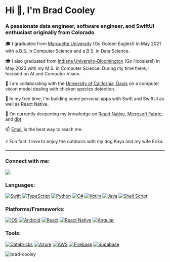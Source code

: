 # Hi 👋, I'm Brad Cooley

### A passionate data engineer, software engineer, and SwiftUI enthusiast originally from Colorado

🎓 I graduated from [Marquette University](https://www.marquette.edu/) (Go Golden Eagles!) in May 2021 with a B.S. in Computer Science and a B.S. in Data Science.

🎓 I also graduated from [Indiana University-Bloomington](https://www.indiana.edu/) (Go Hoosiers!) in May 2023 with my M.S. in Computer Science. During my time there, I focused on AI and Computer Vision.

📝 I am collaborating with the [University of California, Davis](https://www.ucdavis.edu/) on a computer vision model dealing with chicken species detection.

🔭 In my free time, I'm building some personal apps with Swift and SwiftUI as well as React Native.

🌱 I’m currently deepening my knowledge on [React Native](), [Microsoft Fabric](), and [dbt]().

📫 [Email](mailto:brad@cooleyweb.org) is the best way to reach me.

⚡ Fun fact: I love to enjoy the outdoors with my dog Kaya and my wife Erika.

---
### Connect with me:

<p align="left">
<a href="https://www.linkedin.com/in/bradcooley/"><img src="https://img.shields.io/badge/LinkedIn-0077B5?style=for-the-badge&logo=linkedin&logoColor=white" /></a>
</p>

### Languages:

<p align="left">
	<a href="https://swift.org/"><img src="https://img.shields.io/badge/Swift-FA7343?style=for-the-badge&logo=swift&logoColor=white" alt="Swift" /></a>
	<a href="https://www.typescriptlang.org/"><img src="https://img.shields.io/badge/TypeScript-007ACC?style=for-the-badge&logo=typescript&logoColor=white" alt="TypeScript" /></a>
	<a href="https://www.python.org/"><img src="https://img.shields.io/badge/Python-3776AB?style=for-the-badge&logo=python&logoColor=white" alt="Python" /></a>
	<a href="https://docs.microsoft.com/en-us/dotnet/csharp/tour-of-csharp/"><img src="https://img.shields.io/badge/C%23-239120?style=for-the-badge&logo=c-sharp&logoColor=white" alt="C#" /></a>
	<a href="https://kotlinlang.org/"><img src="https://img.shields.io/badge/Kotlin-0095D5?&style=for-the-badge&logo=kotlin&logoColor=white" alt="Kotlin" /></a>
	<a href="https://docs.oracle.com/javase/8/docs/technotes/guides/language/index.html"><img src="https://img.shields.io/badge/Java-ED8B00?style=for-the-badge&logo=java&logoColor=white" alt="Java" /></a>
	<a href="https://www.shellscript.sh/"><img src="https://img.shields.io/badge/Shell_Script-4E9A06?style=for-the-badge&logo=gnu-bash&logoColor=white" alt="Shell Script" /></a>
</p>

### Platforms/Frameworks:

<p align="left">
	<a href="https://developer.apple.com/ios/"><img src="https://img.shields.io/badge/iOS-000000?style=for-the-badge&logo=ios&logoColor=white" alt="iOS" /></a>
	<a href="https://developer.android.com/"><img src="https://img.shields.io/badge/Android-3DDC84?style=for-the-badge&logo=android&logoColor=white" alt="Android" /></a>
	<a href="https://reactjs.org/"><img src="https://img.shields.io/badge/React-20232A?style=for-the-badge&logo=react&logoColor=61DAFB" alt="React" /></a>
	<a href="https://reactnative.dev/"><img src="https://img.shields.io/badge/React_Native-%2320232a.svg?logo=react&logoColor=%2361DAFB" alt="React Native" /></a>
	<a href="https://angular.io/"><img src="https://img.shields.io/badge/Angular-DD0031?style=for-the-badge&logo=angular&logoColor=white" alt="Angular" /></a>
</p>

### Tools:

<p align="left">
	<a href="https://www.databricks.com/"><img src="https://img.shields.io/badge/Databricks-FF3621?style=for-the-badge&logo=Databricks&logoColor=white" alt="Databricks" /></a>
	<a href="https://azure.microsoft.com/en-us/"><img src="https://img.shields.io/badge/Microsoft_Azure-0089D6?style=for-the-badge&logo=microsoft-azure&logoColor=white" alt="Azure" /></a>
	<a href="https://aws.amazon.com/"><img src="https://img.shields.io/badge/Amazon_AWS-232F3E?style=for-the-badge&logo=amazon-aws&logoColor=white" alt="AWS" /></a>
	<a href="https://firebase.com/"><img src="https://img.shields.io/badge/firebase-ffca28?style=for-the-badge&logo=firebase&logoColor=white" alt="Firebase" /></a>
	<a href="https://supabase.com/"><img src="https://img.shields.io/badge/Supabase-3FCF8E?logo=supabase&logoColor=fff" alt="Supabase" /></a>
	
</p>

<p align="left"> <img src="https://komarev.com/ghpvc/?username=brad-cooley" alt="brad-cooley" /> </p>
